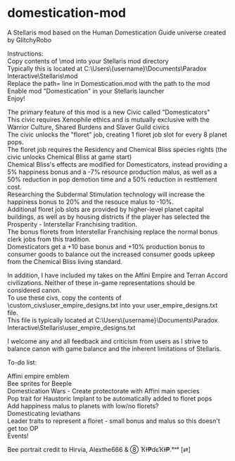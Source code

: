 # domestication-mod
A Stellaris mod based on the Human Domestication Guide universe created by GlitchyRobo  

Instructions:  
Copy contents of \mod into your Stellaris mod directory  
Typically this is located at C:\Users\\{username}\Documents\Paradox Interactive\Stellaris\mod  
Replace the path= line in Domestication.mod with the path to the mod  
Enable mod "Domestication" in your Stellaris launcher  
Enjoy!  

The primary feature of this mod is a new Civic called "Domesticators"  
This civic requires Xenophile ethics and is mutually exclusive with the Warrior Culture, Shared Burdens and Slaver Guild civics  
The civic unlocks the "floret" job, creating 1 floret job slot for every 8 planet pops.  
The floret job requires the Residency and Chemical Bliss species rights (the civic unlocks Chemical Bliss at game start)  
Chemical Bliss's effects are modified for Domesticators, instead providing a 5% happiness bonus and a -7% resource production malus, as well as a 50% reduction in pop demotion time and a 50% reduction in resttlement cost.  
Researching the Subdermal Stimulation technology will increase the happiness bonus to 20% and the resouce malus to -10%.  
Additional floret job slots are provided by higher-level planet capital buildings, as well as by housing districts if the player has selected the Prosperity - Interstellar Franchising tradition.  
The bonus florets from Interstellar Franchising replace the normal bonus clerk jobs from this tradition.  
Domesticators get a +10 base bonus and +10% production bonus to consumer goods to balance out the increased consumer goods upkeep from the Chemical Bliss living standard.  

In addition, I have included my takes on the Affini Empire and Terran Accord civilizations.  Neither of these in-game representations should be considered canon.  
To use these civs, copy the contents of \custom_civs\user_empire_designs.txt into your user_empire_designs.txt file.  
This file is typically located at C:\Users\\{username}\Documents\Paradox Interactive\Stellaris\user_empire_designs.txt  


I welcome any and all feedback and criticism from users as I strive to balance canon with game balance and the inherent limitations of Stellaris.  

To-do list:  

Affini empire emblem  
Bee sprites for Beeple  
Domestication Wars - Create protectorate with Affini main species  
Pop trait for Haustoric Implant to be automatically added to floret pops  
Add happiness malus to planets with low/no florets?  
Domesticating leviathans  
Leader traits to represent a floret - small bonus and malus so this doesn't get too OP  
Events!  


Bee portrait credit to Hirvia, Alexthe666 & ⑧ ҠƗ₱ɗєҠƗ₱.ᵉˣᵉ [⇄] 
